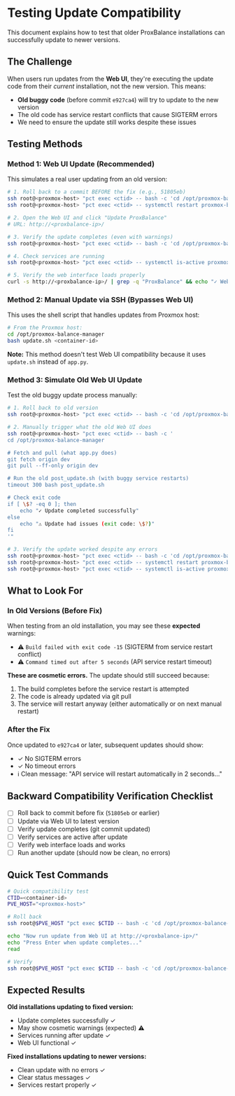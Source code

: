 # Testing Update Compatibility

This document explains how to test that older ProxBalance installations can successfully update to newer versions.

## The Challenge

When users run updates from the **Web UI**, they're executing the update code from their *current* installation, not the new version. This means:

- **Old buggy code** (before commit `e927ca4`) will try to update to the new version
- The old code has service restart conflicts that cause SIGTERM errors
- We need to ensure the update still works despite these issues

## Testing Methods

### Method 1: Web UI Update (Recommended)

This simulates a real user updating from an old version:

```bash
# 1. Roll back to a commit BEFORE the fix (e.g., 51805eb)
ssh root@<proxmox-host> "pct exec <ctid> -- bash -c 'cd /opt/proxmox-balance-manager && git reset --hard 51805eb'"
ssh root@<proxmox-host> "pct exec <ctid> -- systemctl restart proxmox-balance"

# 2. Open the Web UI and click "Update ProxBalance"
# URL: http://<proxbalance-ip>/

# 3. Verify the update completes (even with warnings)
ssh root@<proxmox-host> "pct exec <ctid> -- bash -c 'cd /opt/proxmox-balance-manager && git log --oneline -3'"

# 4. Check services are running
ssh root@<proxmox-host> "pct exec <ctid> -- systemctl is-active proxmox-balance nginx"

# 5. Verify the web interface loads properly
curl -s http://<proxbalance-ip>/ | grep -q "ProxBalance" && echo "✓ Web UI working"
```

### Method 2: Manual Update via SSH (Bypasses Web UI)

This uses the shell script that handles updates from Proxmox host:

```bash
# From the Proxmox host:
cd /opt/proxmox-balance-manager
bash update.sh <container-id>
```

**Note:** This method doesn't test Web UI compatibility because it uses `update.sh` instead of `app.py`.

### Method 3: Simulate Old Web UI Update

Test the old buggy update process manually:

```bash
# 1. Roll back to old version
ssh root@<proxmox-host> "pct exec <ctid> -- bash -c 'cd /opt/proxmox-balance-manager && git reset --hard 51805eb'"

# 2. Manually trigger what the old Web UI does
ssh root@<proxmox-host> "pct exec <ctid> -- bash -c '
cd /opt/proxmox-balance-manager

# Fetch and pull (what app.py does)
git fetch origin dev
git pull --ff-only origin dev

# Run the old post_update.sh (with buggy service restarts)
timeout 300 bash post_update.sh

# Check exit code
if [ \$? -eq 0 ]; then
    echo "✓ Update completed successfully"
else
    echo "⚠ Update had issues (exit code: \$?)"
fi
'"

# 3. Verify the update worked despite any errors
ssh root@<proxmox-host> "pct exec <ctid> -- bash -c 'cd /opt/proxmox-balance-manager && git log --oneline -1'"
ssh root@<proxmox-host> "pct exec <ctid> -- systemctl restart proxmox-balance"
ssh root@<proxmox-host> "pct exec <ctid> -- systemctl is-active proxmox-balance"
```

## What to Look For

### In Old Versions (Before Fix)

When testing from an old installation, you may see these **expected** warnings:

- ⚠ `Build failed with exit code -15` (SIGTERM from service restart conflict)
- ⚠ `Command timed out after 5 seconds` (API service restart timeout)

**These are cosmetic errors.** The update should still succeed because:

1. The build completes before the service restart is attempted
2. The code is already updated via git pull
3. The service will restart anyway (either automatically or on next manual restart)

### After the Fix

Once updated to `e927ca4` or later, subsequent updates should show:

- ✓ No SIGTERM errors
- ✓ No timeout errors
- ℹ Clean message: "API service will restart automatically in 2 seconds..."

## Backward Compatibility Verification Checklist

- [ ] Roll back to commit before fix (`51805eb` or earlier)
- [ ] Update via Web UI to latest version
- [ ] Verify update completes (git commit updated)
- [ ] Verify services are active after update
- [ ] Verify web interface loads and works
- [ ] Run another update (should now be clean, no errors)

## Quick Test Commands

```bash
# Quick compatibility test
CTID=<container-id>
PVE_HOST="<proxmox-host>"

# Roll back
ssh root@$PVE_HOST "pct exec $CTID -- bash -c 'cd /opt/proxmox-balance-manager && git reset --hard 51805eb && systemctl restart proxmox-balance'"

echo "Now run update from Web UI at http://<proxbalance-ip>/"
echo "Press Enter when update completes..."
read

# Verify
ssh root@$PVE_HOST "pct exec $CTID -- bash -c 'cd /opt/proxmox-balance-manager && git log --oneline -1 && systemctl is-active proxmox-balance'"
```

## Expected Results

**Old installations updating to fixed version:**
- Update completes successfully ✓
- May show cosmetic warnings (expected) ⚠
- Services running after update ✓
- Web UI functional ✓

**Fixed installations updating to newer versions:**
- Clean update with no errors ✓
- Clear status messages ✓
- Services restart properly ✓
